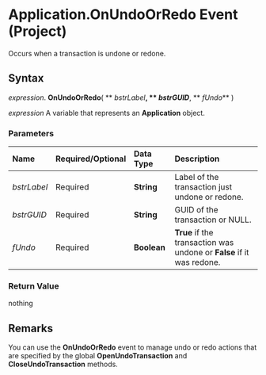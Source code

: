 
# Application.OnUndoOrRedo Event (Project)

Occurs when a transaction is undone or redone.


## Syntax

 _expression_. **OnUndoOrRedo**( ** _bstrLabel_**, ** _bstrGUID_**, ** _fUndo_** )

 _expression_ A variable that represents an **Application** object.


### Parameters



|**Name**|**Required/Optional**|**Data Type**|**Description**|
|:-----|:-----|:-----|:-----|
| _bstrLabel_|Required|**String**|Label of the transaction just undone or redone.|
| _bstrGUID_|Required|**String**|GUID of the transaction or NULL.|
| _fUndo_|Required|**Boolean**|**True** if the transaction was undone or **False** if it was redone.|

### Return Value

nothing


## Remarks

You can use the  **OnUndoOrRedo** event to manage undo or redo actions that are specified by the global **OpenUndoTransaction** and **CloseUndoTransaction** methods.

